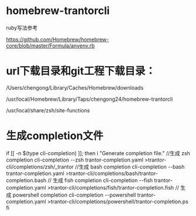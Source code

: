 # homebrew-trantorcli

ruby写法参考

https://github.com/Homebrew/homebrew-core/blob/master/Formula/anyenv.rb

# url下载目录和git工程下载目录：
/Users/chengong/Library/Caches/Homebrew/downloads

/usr/local/Homebrew/Library/Taps/chengong24/homebrew-trantorcli

/usr/local/share/zsh/site-functions

# 生成completion文件
if [[ -n $(type cli-completion) ]]; then
  i "Generate completion file."
   //生成 zsh completion
  cli-completion --zsh trantor-completion.yaml >trantor-cli/completions/zsh/_trantor
  //生成 bash completion
  cli-completion --bash trantor-completion.yaml >trantor-cli/completions/bash/trantor-completion.bash
  // 生成 fish completion
  cli-completion --fish trantor-completion.yaml >trantor-cli/completions/fish/trantor-completion.fish
  // 生成 powershell completion
  cli-completion --powershell trantor-completion.yaml >trantor-cli/completions/powershell/trantor-completion.ps
fi


